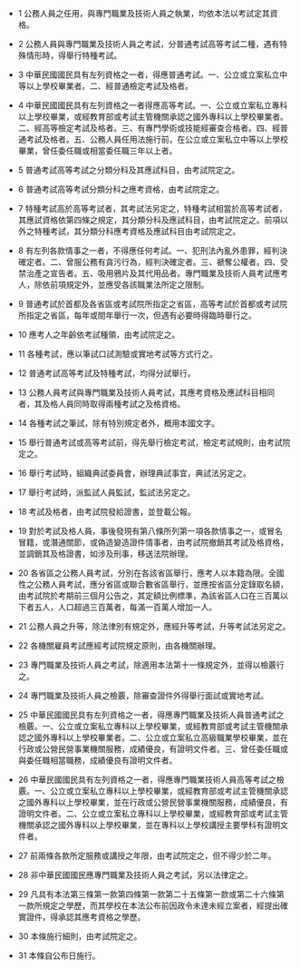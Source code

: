 * 1 公務人員之任用，與專門職業及技術人員之執業，均依本法以考試定其資格。

* 2 公務人員與專門職業及技術人員之考試，分普通考試高等考試二種，遇有特殊情形時，得舉行特種考試。

* 3 中華民國國民具有左列資格之一者，得應普通考試。一、公立或立案私立中等以上學校畢業者。二、經普通檢定考試及格者。

* 4 中華民國國民具有左列資格之一者得應高等考試。一、公立或立案私立專科以上學校畢業，或經教育部或考試主管機關承認之國外專科以上學校畢業者。二、經高等檢定考試及格者。三、有專門學術或技能經審查合格者。四、經普通考試及格者。五、公務人員任用法施行前，在公立或立案私立中等以上學校畢業，曾任委任職或相當委任職三年以上者。

* 5 普通考試高等考試之分類分科及其應試科目，由考試院定之。

* 6 普通考試高等考試分類分科之應考資格，由考試院定之。

* 7 特種考試高於高等考試者，其考試法另定之，特種考試相當於高等考試者，其應試資格依第四條之規定，其分類分科及應試科目，由考試院定之。前項以外之特種考試，其分類分科應考資格及應試科目由考試院定之。

* 8 有左列各款情事之一者，不得應任何考試。一、犯刑法內亂外患罪，經判決確定者。二、曾服公務有貪污行為，經判決確定者。三、褫奪公權者。四、受禁治產之宣告者。五、吸用鴉片及其代用品者。專門職業及技術人員考試應考人，除依前項規定外，並應受各該職業法所定之限制。

* 9 普通考試於首都及各省區或考試院所指定之省區，高等考試於首都或考試院所指定之省區，每年或間年舉行一次，但遇有必要時得臨時舉行之。

* 10 應考人之年齡依考試種領，由考試院定之。

* 11 各種考試，應以筆試口試測驗或實地考試等方式行之。

* 12 普通考試高等考試及特種考試，均得分試舉行。

* 13 公務人員考試與專門職業及技術人員考試，其應考資格及應試科目相同者，其及格人員同時取得兩種考試之及格資格。

* 14 各種考試之筆試，除有特別規定者外，概用本國文字。

* 15 舉行普通考試或高等考試前，得先舉行檢定考試，檢定考試規則，由考試院定之。

* 16 舉行考試時，組織典試委員會，辦理典試事宜，典試法另定之。

* 17 舉行考試時，派監試人員監試，監試法另定之。

* 18 考試及格者，由考試院發給證書，並登載公報。

* 19 對於考試及格人員，事後發現有第八條所列第一項各款情事之一，或冒名冒籍，或潛通關節，或偽造變造證件情事者，由考試院撤銷其考試及格資格，並調銷其及格證書，如涉及刑事，移送法院辦理。

* 20 各省區之公務人員考試，分別在各該省區舉行，應考人以本籍為限。全國性之公務人員考試，應分省區或聯合數省區舉行，並應按省區分定錄取名額，由考試院於考期前三個月公告之，其定額比例標準，為該省區人口在三百萬以下者五人，人口超過三百萬者，每滿一百萬人增加一人。

* 21 公務人員之升等，除法律別有規定外，應經升等考試，升等考試法另定之。

* 22 各機關雇員考試應經考試院規定原則，由各機關辦理。

* 23 專門職業及技術人員之考試，除適用本法第十一條規定外，並得以檢覈行之。

* 24 專門職業及技術人員之檢覈，除審查證件外得舉行面試或實地考試。

* 25 中華民國國民具有左列資格之一者，得應專門職業及技術人員普通考試之檢覈。一、公立或立案私立專科以上學校畢業，或經教育部或考試主管機關承認之國外專科以上學校畢業者。二、公立或立案私立高級職業學校畢業，並在行政或公營民營事業機關服務，成績優良，有證明文件者。三、曾任委任職或與委任職相當職務，成績優良有證明文件者。

* 26 中華民國國民具有左列資格之一者，得應專門職業技術人員高等考試之檢覈。一、公立或立案私立專科以上學校畢業，或經教育部或考試主管機關承認之國外專科以上學校畢業，並在行政或公營民營事業機關服務，成績優良，有證明文件者。二、公立或立案私立專科以上學校畢業，或經教育部或考試主管機關承認之國外專科以上學校畢業，並在專科以上學校講授主要學科有證明文件者。

* 27 前兩條各款所定服務或講授之年限，由考試院定之，但不得少於二年。

* 28 非中華民國國民應專門職業及技術人員之考試，另以法律定之。

* 29 凡具有本法第三條第一款第四條第一款第二十五條第一款或第二十六條第一款所規定之學歷，而其學校在本法公布前因政令未達未經立案者，經提出確實證件，得承認其應考資格之學歷。

* 30 本條施行細則，由考試院定之。

* 31 本條自公布日施行。

